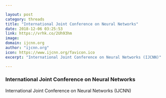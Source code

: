 ```yaml
---

layout: post
category: threads
title: "International Joint Conference on Neural Networks"
date: 2018-12-06 03:25:53
link: https://vrhk.co/2Uh93hm
image: 
domain: ijcnn.org
author: "ijcnn.org"
icon: https://www.ijcnn.org/favicon.ico
excerpt: "International Joint Conference on Neural Networks (IJCNN)"

---
```


### International Joint Conference on Neural Networks

International Joint Conference on Neural Networks (IJCNN)